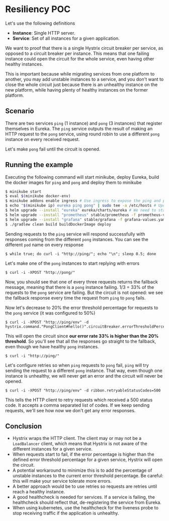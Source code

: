 # Resiliency POC
Let's use the following definitions

- **Instance**: Single HTTP server.
- **Service**: Set of all instances for a given application.
 
We want to proof that there is a single Hystrix circuit breaker per service, as opposed to a circuit breaker per instance.
This means that one failing instance could open the circuit for the whole service, even having other healthy instances.

This is important because while migrating services from one platform to another, you may add unstable instances to a service, and you don't want to close the whole circuit just because there is an unhealthy instance on the new platform, while having plenty of healthy instances on the former platform.  

## Scenario
There are two services `ping` (1 instance) and `pong` (3 instances) that register themselves in Eureka.
The `ping` service outputs the result of making an HTTP request to the `pong` service, using round robin to use a different `pong` instance on every received request.

Let's make `pong` fail until the circuit is opened.

## Running the example
Executing the following command will start minikube, deploy Eureka, build the docker images for `ping` and `pong` and deploy them to minikube 
```bash
$ minikube start
$ eval $(minikube docker-env)
$ minikube addons enable ingress # Use ingress to expose the ping and pong services for testing and debugging
$ echo "$(minikube ip) eureka ping pong" | sudo tee -a /etc/hosts # Update /etc/hosts to add minikube IP pointing to our services 
$ helm upgrade --install "eureka" eureka/charts/eureka # We need to start Eureka, since both ping and pong will use it
$ helm upgrade --install "prometheus" stable/prometheus -f prometheus-values.yaml
$ helm upgrade --install "grafana" stable/grafana -f grafana-values.yaml
$ ./gradlew clean build buildDockerImage deploy
```

Sending requests to the `ping` service will respond successfully with responses coming from the different `pong` instances.
You can see the different `pod` name on every response
```
$ while true; do curl -i "http://ping/"; echo "\n"; sleep 0.5; done
```

Let's make one of the `pong` instances to start replying with errors
```
$ curl -i -XPOST "http://pong/"
```

Now, you should see that one of every three requests returns the fallback message, meaning that there is a `pong` instance failing.
1/3 = 33% of the requests to the `pong` service are failing.
But the circuit is not opened: we see the fallback response every time the request from `ping` to `pong` fails.

Now let's decrease to 20% the error threshold percentage for requests to the `pong` service (it was configured to 50%)
```
$ curl -i -XPOST "http://ping/env" -d hystrix.command."PongClient#hello()".circuitBreaker.errorThresholdPercentage=20
```

This will open the circuit since **our error rate 33% is higher than the 20% threshold**. So you'll see that all the responses go straight to the fallback, even though we have healthy `pong` instances.
```
$ curl -i "http://ping/"
```

Let's configure retries so when `ping` requests to `pong` fail, `ping` will try sending the request to a different `pong` instance. That way, even though one instance is unhealthy, we will never get an error and the circuit will never be opened.
```
$ curl -i -XPOST "http://ping/env" -d ribbon.retryableStatusCodes=500
```

This tells the HTTP client to retry requests which received a 500 status code. It accepts a comma separated list of codes.
If we keep sending requests, we'll see how now we don't get any error responses.

## Conclusion
- Hystrix wraps the HTTP client. The client may or may not be a `LoadBalancer` client, which means that Hystrix is not aware of the different instances for a given service.
- When requests start to fail, if the error percentage is higher than the defined error threshold percentage for a given service, Hystrix will open the circuit.
- A potential workaround to minimize this is to add the percentage of unstable instances to the current error threshold percentage. Be careful: this will make your service tolerate more errors.
- A better approach would be to use retries so requests are retries until reach a healthy instance.
- A good healthcheck is needed for services. If a service is failing, the healthcheck should reflect that, de-registering the service from Eureka.
- When using kubernetes, use the healthcheck for the liveness probe to stop receiving traffic if the application is unhealthy.
